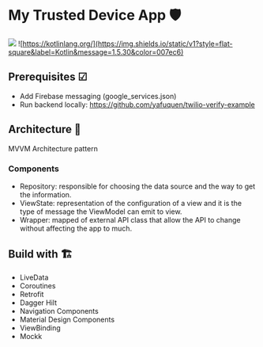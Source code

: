 # My Trusted Device App 🛡

![](https://img.shields.io/static/v1?style=flat-square&logo=android&label=API&message=23%2B&color=78c257)
![https://kotlinlang.org/](https://img.shields.io/static/v1?style=flat-square&label=Kotlin&message=1.5.30&color=007ec6)

## Prerequisites ☑
- Add Firebase messaging (google_services.json)
- Run backend locally: https://github.com/yafuquen/twilio-verify-example

## Architecture 🗼
MVVM Architecture pattern

### Components
- Repository: responsible for choosing the data source and the way to get the information.
- ViewState: representation of the configuration of a view and it is the type of message the ViewModel can emit to view.
- Wrapper: mapped of external API class that allow the API to change without affecting the app to much.

## Build with 🏗️
- LiveData
- Coroutines
- Retrofit
- Dagger Hilt
- Navigation Components
- Material Design Components
- ViewBinding
- Mockk

